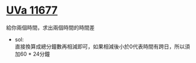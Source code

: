 # [UVa 11677](https://vjudge.net/problem/UVA-11677)  

給你兩個時間，求出兩個時間的時間差

* sol:  
  直接換算成總分鐘數再相減即可，如果相減後小於0代表時間有跨日，所以須加60 * 24分鐘
